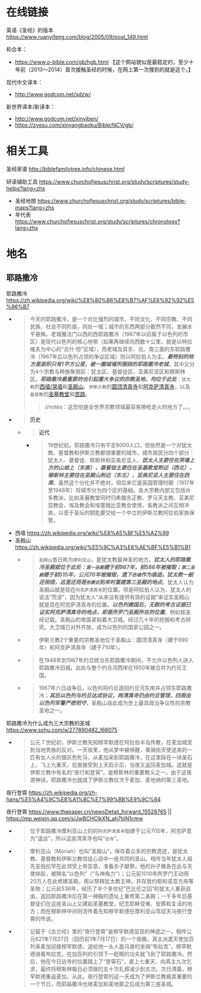 
# 在线链接

英语《圣经》的版本 https://www.ruanyifeng.com/blog/2005/09/post_149.html

和合本：
- https://www.o-bible.com/gb/hgb.html  【这个网站貌似是最稳定的，至少十年前（2013～2014）首次接触圣经的时候，在网上第一次搜到的就是这个。】

现代中文译本：
- http://www.godcom.net/xdzw/

新世界译本/新译本：
- http://www.godcom.net/xinyiben/
- https://zyesu.com/xinyangbaoku/Bible/NCV/gb/

# 相关工具

圣经家谱 http://biblefamilytree.info/chinese.html

研读辅助工具 https://www.churchofjesuschrist.org/study/scriptures/study-helps?lang=zhs
- 圣经地图 https://www.churchofjesuschrist.org/study/scriptures/bible-maps?lang=zhs
- 年代表 https://www.churchofjesuschrist.org/study/scriptures/chronology?lang=zhs

# 地名

## 耶路撒冷

耶路撒冷 https://zh.wikipedia.org/wiki/%E8%80%B6%E8%B7%AF%E6%92%92%E5%86%B7
- > 今天的耶路撒冷，是一个对比强烈的城市。不同文化、不同宗教、不同民族、社会不同阶层，同处一城；城市的东西两部分截然不同，发展水平悬殊。老城雅法门以西的西耶路撒冷（1967年以前属于以色列的市区）是现代以色列的核心地带（如果再继续向西数十公里，就是以特拉维夫为中心的“古什·但”区域），而老城及其东、北、南三面的东耶路撒冷（1967年后以色列占领的争议区域）则以阿拉伯人为主。***最特别的地方是面积只有1平方公里，被一圈城墙所围绕的耶路撒冷老城***，其中又分为4个宗教与种族聚居区：犹太区、基督徒区、亚美尼亚区和穆斯林区。***耶路撒冷最重要的也引起重大争议的宗教圣地，均位于此处***：`犹太教`的[西墙/哭墙](https://zh.wikipedia.org/wiki/%E8%A5%BF%E5%A2%99)和[圣殿山](https://zh.wikipedia.org/wiki/%E5%9C%A3%E6%AE%BF%E5%B1%B1)、`伊斯兰教`的[圆顶清真寺](https://zh.wikipedia.org/wiki/%E5%9C%86%E9%A1%B6%E6%B8%85%E7%9C%9F%E5%AF%BA)和[阿克萨清真寺](https://zh.wikipedia.org/wiki/%E9%98%BF%E5%85%8B%E8%90%A8%E6%B8%85%E7%9C%9F%E5%AF%BA)，以及`基督教`的[圣墓教堂](https://zh.wikipedia.org/wiki/%E5%9C%A3%E5%A2%93%E6%95%99%E5%A0%82)和[苦路](https://zh.wikipedia.org/wiki/%E8%8B%A6%E8%B7%AF)。
  >> //notes：这恐怕是全世界宗教领域最容易擦枪走火的地方了。。。
- > **历史**
  * > **近代**
    + > 19世纪初，耶路撒冷只有不足8000人口，但依然是一个对犹太教、基督教和伊斯兰教都很重要的城市。城市居民分四个部分：犹太人、基督徒、穆斯林和亚美尼亚人。***犹太人主要住在哭墙上方的山坡上（东南），基督徒主要住在圣墓教堂附近（西北），穆斯林主要住在圣殿山附近（东北），亚美尼亚人主要住在西南***。虽然这个分化并不绝对，但后来它是英国管理时期（1917年至1948年）将城市分为四个区的基础。各大宗教内部又包括许多教派，比如圣墓教堂同时归希腊东正教、罗马天主教、亚美尼亚教会、埃及教会和埃塞俄比亚教会使用，各教派之间互相冲突，以至于圣坛的钥匙要交给一个中立的伊斯兰教阿拉伯家族保管。
- 西墙 https://zh.wikipedia.org/wiki/%E8%A5%BF%E5%A2%99
- 圣殿山 https://zh.wikipedia.org/wiki/%E5%9C%A3%E6%AE%BF%E5%B1%B1
  * > `圣殿山`昔日称为`摩利亚山`，是犹太教最神圣的地方。***犹太人的耶路撒冷圣殿就位于此处：`第一圣殿`建于前967年，前586年被摧毁；`第二圣殿`建于前515年，公元70年被摧毁，遗下`西墙`作为痕迹。犹太教一般还相信，这里还将是`弥赛亚`到来时重建第三圣殿的地点***。犹太人认为圣殿山就是现在`阿克萨清真寺`的位置。但是阿拉伯人认为，犹太人的说法“荒谬”，因为犹太人“从来没有提供有效的证据”来证实圣殿山就是现在阿克萨清真寺的位置。***以色列建国后，无数的考古证据已证实阿克萨清真寺的地点，即是所罗门圣殿所在的位置***。例如按圣经记载。圣殿山的南面紧贴着大卫城。经过几十年的挖掘和考古研究，大卫城已对外开放，成为以色列的国家公园之一。
  * > 伊斯兰教2个重要的宗教圣地位于圣殿山：圆顶清真寺（建于690年）和阿克萨清真寺（建于710年）。
  * > 在1948年到1967年约旦统治东耶路撒冷期间，不允许以色列人进入耶路撒冷旧城。此处与整个约旦河西岸在1950年被合并为约旦王国。
  * > 1967年六日战争后，以色列将约旦逐回约旦河东岸并占领东耶路撒冷；***其后以色列与约旦达成协议，两清真寺仍由约旦管理，四周由以色列军警严密把守***，圣殿山自此成为世上最具政治争议性的宗教圣地之一。

耶路撒冷为什么成为三大宗教的圣城 https://www.sohu.com/a/277890482_166075
- > 公元７世纪初，伊斯兰教先知穆罕默德在阿拉伯半岛传教，在麦加城受到当地贵族的反对。一天夜里，他从梦中被唤醒，乘骑由天使送来的一匹有女人头的银灰色牝马，从麦加来到耶路撒冷，在这里踩在一块圣石上，飞上九重天，在直接受到上天启示后，当夜又返回麦加城。这就是伊斯兰教中有名的“夜行和登宵”，是穆斯林的重要教义之一。由于这夜游神话，耶路撒冷也就成了伊斯兰教仅次于麦加、麦地纳的第三圣地。

夜行登霄 https://zh.wikipedia.org/zh-hans/%E5%A4%9C%E8%A1%8C%E7%99%BB%E9%9C%84

夜行登霄 https://www.thepaper.cn/newsDetail_forward_15528765 || https://mp.weixin.qq.com/s/JwBCHCIkXN_ah7tjiN1cmw
- > 位于耶路撒冷摩利亚山上的的`阿克萨清真寺`始建于公元705年，阿克萨意为“遥远”，所以这座清真寺也叫“`远寺`”。
- > 摩利亚山（Moriah）也叫“圣殿山”，保存着众多的宗教遗迹，是犹太教、基督教和伊斯兰教信徒心目中一座共同的圣山。相传当年犹太人祖先亚伯拉罕在此领受上帝旨意，准备杀子献祭，他的孙子雅各在此与天使摔跤，被赐名“以色列”（“与神角力”）；公元前1010年所罗门王动用20万人在此修建圣殿，用以祭拜犹太教主神，并存放约柜和诺亚方舟等圣物；公元前536年，经历了半个多世纪“巴比伦之囚”的犹太人重获自由，返回耶路撒冷后在第一神殿的遗址上重修第二圣殿；一千多年后基督徒们在这座圣山上又建起圣墓教堂，纪念耶稣受难、安葬和复活的地方；而在穆斯林中间则流传着先知穆罕默德在摩利亚山驾驭天马夜行登霄的传说。
- > 记载于《古兰经》里的“夜行登霄”是穆罕默德显现的神迹之一。相传公元621年7月27日（回历前1年7月17日）的一个夜晚，真主派遣天使加百列来麦加迎接穆罕默德，送给他一头人面马身的坐骑“布拉克”。穆罕默德骑着布拉克，在加百列的引领下一眨眼的功夫就飞到了耶路撒冷。然后，他在今日远寺的位置踏上了“登霄石”，直上七重天，向真主九次乞求，最终将穆斯林每日必须做的五十次礼拜减少到五次。次日清晨，穆罕默德重返麦加。从此，夜行登霄的这一天成为了伊斯兰教极其重要的一个节日，而耶路撒冷也继麦加和麦地那之后成为第三座圣城。
